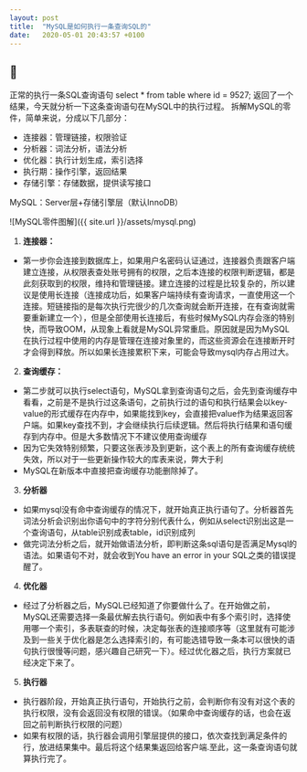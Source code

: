 ```yaml
---
layout: post
title:  "MySQL是如何执行一条查询SQL的"
date:   2020-05-01 20:43:57 +0100
---
```

🍊
---
正常的执行一条SQL查询语句 select * from table where id = 9527; 返回了一个结果，今天就分析一下这条查询语句在MySQL中的执行过程。
拆解MySQL的零件，简单来说，分成以下几部分：     
- 连接器：管理链接，权限验证
- 分析器：词法分析，语法分析
- 优化器：执行计划生成，索引选择
- 执行期：操作引擎，返回结果
- 存储引擎：存储数据，提供读写接口    
     
MySQL：Server层+存储引擎层（默认InnoDB）

![MySQL零件图解]({{ site.url }}/assets/mysql.png)

1. **连接器：**    
- 第一步你会连接到数据库上，如果用户名密码认证通过，连接器负责跟客户端建立连接，从权限表查处账号拥有的权限，之后本连接的权限判断逻辑，都是此刻获取到的权限，维持和管理链接。建立连接的过程是比较复杂的，所以建议是使用长连接（连接成功后，如果客户端持续有查询请求，一直使用这一个连接。短链接指的是每次执行完很少的几次查询就会断开连接，在有查询就需要重新建立一个），但是全部使用长连接后，有些时候MySQL内存会涨的特别快，而导致OOM，从现象上看就是MySQL异常重启。原因就是因为MySQL在执行过程中使用的内存是管理在连接对象里的，而这些资源会在连接断开时才会得到释放。所以如果长连接累积下来，可能会导致mysql内存占用过大。 

2. **查询缓存：**
- 第二步就可以执行select语句，MySQL拿到查询语句之后，会先到查询缓存中看看，之前是不是执行过这条语句，之前执行过的语句和执行结果会以key-value的形式缓存在内存中，如果能找到key，会直接把value作为结果返回客户端。如果key查找不到，才会继续执行后续逻辑。然后将执行结果和语句缓存到内存中。但是大多数情况下不建议使用查询缓存   
- 因为它失效特别频繁，只要这张表涉及到更新，这个表上的所有查询缓存统统失效，所以对于一些更新操作较大的库表来说，弊大于利
- MySQL在新版本中直接把查询缓存功能删除掉了。

3. **分析器**
- 如果mysql没有命中查询缓存的情况下，就开始真正执行语句了。分析器首先词法分析会识别出你语句中的字符分别代表什么，例如从select识别出这是一个查询语句，从table识别成表table，id识别成列	     
- 做完词法分析之后，就开始做语法分析，即判断这条sql语句是否满足Mysql的语法。如果语句不对，就会收到You have an error in your SQL之类的错误提醒了。

4. **优化器**
- 经过了分析器之后，MySQL已经知道了你要做什么了。在开始做之前，MySQL还需要选择一条最优解去执行语句。例如表中有多个索引时，选择使用哪一个索引，多表联查的时候，决定每张表的连接顺序等（这里就有可能涉及到一些关于优化器是怎么选择索引的，有可能选错导致一条本可以很快的语句执行很慢等问题，感兴趣自己研究一下）。经过优化器之后，执行方案就已经决定下来了。

5. **执行器**
- 执行器阶段，开始真正执行语句，开始执行之前，会判断你有没有对这个表的执行权限，没有会返回没有权限的错误。（如果命中查询缓存的话，也会在返回之前判断执行权限的问题）   
- 如果有权限的话，执行器会调用引擎层提供的接口，依次查找到满足条件的行，放进结果集中。最后将这个结果集返回给客户端.至此，这一条查询语句就算执行完了。